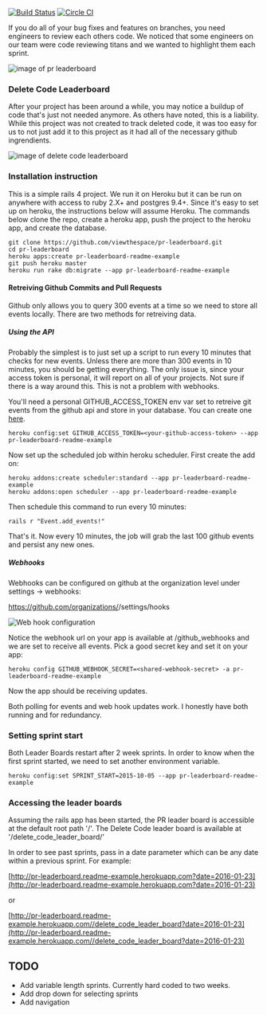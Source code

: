 [![Build Status](https://travis-ci.org/viewthespace/pr-leaderboard.svg)](https://travis-ci.org/viewthespace/pr-leaderboard)
[![Circle CI](https://circleci.com/gh/viewthespace/pr-leaderboard.svg?style=svg)](https://circleci.com/gh/viewthespace/pr-leaderboard)

If you do all of your bug fixes and features on branches, you need engineers to review each others code.  We noticed that some engineers on our team were code reviewing titans and we wanted to highlight them each sprint.

![image of pr leaderboard](https://vts-monosnap.s3.amazonaws.com/PR_Leader_Board_2016-01-29_15-57-37__6nseo.png)

### Delete Code Leaderboard

After your project has been around a while, you may notice a buildup of code that's just not needed anymore.  As others have noted, this is a liability.  While this project was not created to track deleted code, it was too easy for us to not just add it to this project as it had all of the necessary github ingrendients.

![image of delete code leaderboard](https://vts-monosnap.s3.amazonaws.com/Delete_Code_Leader_Board_2016-01-29_17-32-28__8bqsb.png)

### Installation instruction

This is a simple rails 4 project.  We run it on Heroku but it can be run on anywhere with access to ruby 2.X+ and postgres 9.4+.  Since it's easy to set up on heroku, the instructions below will assume Heroku.  The commands below clone the repo, create a heroku app, push the project to the heroku app, and create the database.

```
git clone https://github.com/viewthespace/pr-leaderboard.git 
cd pr-leaderboard
heroku apps:create pr-leaderboard-readme-example
git push heroku master
heroku run rake db:migrate --app pr-leaderboard-readme-example
```

#### Retreiving Github Commits and Pull Requests

Github only allows you to query 300 events at a time so we need to store all events locally.  There are two methods for retreiving data.  

##### Using the API

Probably the simplest is to just set up a script to run every 10 minutes that checks for new events.  Unless there are more than 300 events in 10 minutes, you should be getting everything.  The only issue is, since your access token is personal, it will report on all of your projects.  Not sure if there is a way around this.  This is not a problem with webhooks.

You'll need a personal GITHUB_ACCESS_TOKEN env var set to retreive git events from the github api and store in your database.  You can create one [here](https://github.com/settings/tokens).

```
heroku config:set GITHUB_ACCESS_TOKEN=<your-github-access-token> --app pr-leaderboard-readme-example
```
Now set up the scheduled job within heroku scheduler.  First create the add on:

```
heroku addons:create scheduler:standard --app pr-leaderboard-readme-example
heroku addons:open scheduler --app pr-leaderboard-readme-example
```

Then schedule this command to run every 10 minutes:

```
rails r "Event.add_events!"
```

That's it.  Now every 10 minutes, the job will grab the last 100 github events and persist any new ones.

##### Webhooks

Webhooks can be configured on github at the organization level under settings -> webhooks:

https://github.com/organizations/<your-org>/settings/hooks

![Web hook configuration](https://vts-monosnap.s3.amazonaws.com/Add_webhook_2016-01-29_17-54-47__6stde.png)

Notice the webhook url on your app is available at /github_webhooks and we are set to receive all events.  Pick a good secret key and set it on your app:

```
heroku config GITHUB_WEBHOOK_SECRET=<shared-webhook-secret> -a pr-leaderboard-readme-example
```

Now the app should be receiving updates.

Both polling for events and web hook updates work.  I honestly have both running and for redundancy.

### Setting sprint start

Both Leader Boards restart after 2 week sprints.  In order to know when the first sprint started, we need to set another environment variable.  

```
heroku config:set SPRINT_START=2015-10-05 --app pr-leaderboard-readme-example
```

### Accessing the leader boards

Assuming the rails app has been started, the PR leader board is accessible at the default root path '/'.  The Delete Code leader board is available at '/delete_code_leader_board/'

In order to see past sprints, pass in a date parameter which can be any date within a previous sprint.  For example:

[http://pr-leaderboard.readme-example.herokuapp.com?date=2016-01-23](http://pr-leaderboard.readme-example.herokuapp.com?date=2016-01-23)

or

[http://pr-leaderboard.readme-example.herokuapp.com//delete_code_leader_board?date=2016-01-23](http://pr-leaderboard.readme-example.herokuapp.com//delete_code_leader_board?date=2016-01-23)
    
## TODO
* Add variable length sprints.  Currently hard coded to two weeks.
* Add drop down for selecting sprints
* Add navigation



